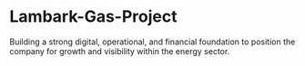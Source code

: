 # Lambark-Gas-Project
Building a strong digital, operational, and financial foundation to position the company for growth and visibility within the energy sector.
